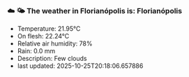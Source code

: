 ### ☁️ 🌤️  The weather in Florianópolis is: Florianópolis

- Temperature: 21.95°C
- On flesh: 22.24°C
- Relative air humidity: 78%
- Rain: 0.0 mm
- Description: Few clouds
- last updated: 2025-10-25T20:18:06.657886
